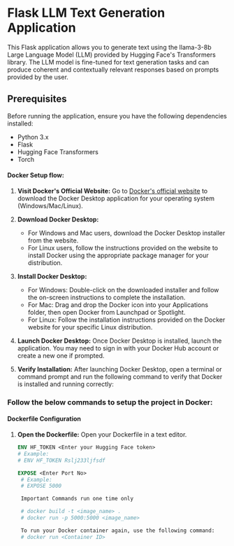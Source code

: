 # Flask LLM Text Generation Application

This Flask application allows you to generate text using the llama-3-8b Large Language Model (LLM) provided by Hugging Face's Transformers library. The LLM model is fine-tuned for text generation tasks and can produce coherent and contextually relevant responses based on prompts provided by the user.

## Prerequisites

Before running the application, ensure you have the following dependencies installed:

- Python 3.x
- Flask
- Hugging Face Transformers
- Torch

#### Docker Setup flow:


1. **Visit Docker's Official Website:**
   Go to [Docker's official website](https://www.docker.com/get-started) to download the Docker Desktop application for your operating system (Windows/Mac/Linux).

2. **Download Docker Desktop:**
   - For Windows and Mac users, download the Docker Desktop installer from the website.
   - For Linux users, follow the instructions provided on the website to install Docker using the appropriate package manager for your distribution.

3. **Install Docker Desktop:**
   - For Windows: Double-click on the downloaded installer and follow the on-screen instructions to complete the installation.
   - For Mac: Drag and drop the Docker icon into your Applications folder, then open Docker from Launchpad or Spotlight.
   - For Linux: Follow the installation instructions provided on the Docker website for your specific Linux distribution.

4. **Launch Docker Desktop:**
   Once Docker Desktop is installed, launch the application. You may need to sign in with your Docker Hub account or create a new one if prompted.

5. **Verify Installation:**
   After launching Docker Desktop, open a terminal or command prompt and run the following command to verify that Docker is installed and running correctly:

### Follow the below commands to setup the project in Docker:

#### Dockerfile Configuration

1. **Open the Dockerfile:**
   Open your Dockerfile in a text editor.

   ```dockerfile
   ENV HF_TOKEN <Enter your Hugging Face token>
   # Example:
   # ENV HF_TOKEN Rslj233ljfsdf

   EXPOSE <Enter Port No>
    # Example:
    # EXPOSE 5000

    Important Commands run one time only

    # docker build -t <image_name> .
    # docker run -p 5000:5000 <image_name>

    To run your Docker container again, use the following command:
    # docker run <Container ID>


    








